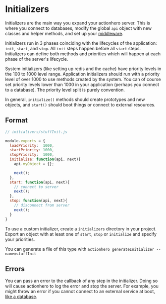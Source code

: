 # Initializers

Initializers are the main way you expand your actionhero server.  This is where you connect to databases, modify the global `api` object with new classes and helper methods, and set up your [middleware](docs#middleware).

Initializers run in 3 phases coinciding with the lifecycles of the application: `init`, `start`, and `stop`.  All `init` steps happen before all `start` steps.  Initializers can define both methods and priorities which will happen at each phase of the server's lifecycle.

System initializers (like setting up redis and the cache) have priority levels in the 100 to 1000 level range.  Application initializers should run with a priority level of over 1000 to use methods created by the system.  You can of course set priority levels lower than 1000 in your application (perhaps you connect to a database).  The priority level split is purely convention.

In general, `initialize()` methods should create prototypes and new objects, and `start()` should boot things or connect to external resources.

## Format

```javascript
// initializers/stuffInit.js

module.exports = {
  loadPriority:  1000,
  startPriority: 1000,
  stopPriority:  1000,
  initialize: function(api, next){
    api.myObject = {};

    next();
  },
  start: function(api, next){
    // connect to server
    next();
  },
  stop: function(api, next){
    // disconnect from server
    next();
  }
}
```

To use a custom initializer, create a `initializers` directory in your project. Export an object with at least one of `start`, `stop` or `initialize` and specify your priorities.

You can generate a file of this type with `actionhero generateInitializer --name=stuffInit`

## Errors

You can pass an error to the callback of any step in the initializer.  Doing so will cause actionhero to log the error and stop the server.  For example, you might throw an error if you cannot connect to an external service at boot, [like a database](https://github.com/evantahler/ah-sequelize-plugin/blob/master/initializers/sequelize.js). 
